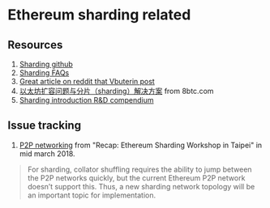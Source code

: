 # Ethereum sharding related

## Resources
1. [Sharding github](https://github.com/ethereum/sharding)
2. [Sharding FAQs](https://github.com/ethereum/wiki/wiki/Sharding-FAQs)
3. [Great article on reddit that Vbuterin post](https://www.reddit.com/r/ethereum/comments/8g1q55/vitalik_teases_sharding_release_on_twitter/dy85pq0/)
4. [以太坊扩容问题与分片（sharding）解决方案](http://www.8btc.com/sharding-finality) from 8btc.com
5. [Sharding introduction R&D compendium](https://github.com/ethereum/wiki/wiki/Sharding-introduction-R&D-compendium)

## Issue tracking
1. [P2P networking](https://medium.com/@icebearhww/ethereum-sharding-workshop-in-taipei-a44c0db8b8d9) from "Recap: Ethereum Sharding Workshop in Taipei" in mid march 2018.
> For sharding, collator shuffling requires the ability to jump between the P2P networks quickly, but the current Ethereum P2P network doesn’t support this. Thus, a new sharding network topology will be an important topic for implementation.
